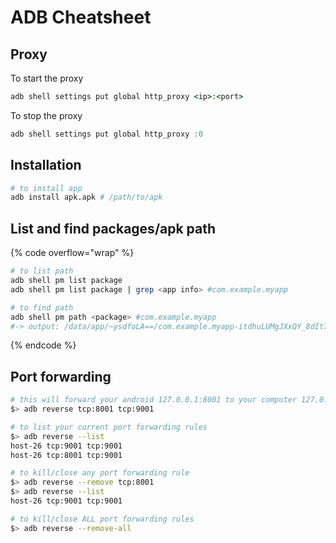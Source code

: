 # ADB Cheatsheet

## Proxy

To start the proxy

```ruby
adb shell settings put global http_proxy <ip>:<port>
```

To stop the proxy

```csharp
adb shell settings put global http_proxy :0 
```

## Installation

```bash
# to install app
adb install apk.apk # /path/to/apk
```

## List and find packages/apk path

{% code overflow="wrap" %}
```bash
# to list path
adb shell pm list package
adb shell pm list package | grep <app info> #com.example.myapp

# to find path
adb shell pm path <package> #com.example.myapp
#-> output: /data/app/~ysdfoLA==/com.example.myapp-itdhuLUMgJXxQY_8dIt7RA=/
```
{% endcode %}

## Port forwarding

```bash
# this will forward your android 127.0.0.1:8001 to your computer 127.0.0.1:9001
$> adb reverse tcp:8001 tcp:9001

# to list your current port forwarding rules
$> adb reverse --list
host-26 tcp:9001 tcp:9001
host-26 tcp:8001 tcp:9001

# to kill/close any port forwarding rule
$> adb reverse --remove tcp:8001
$> adb reverse --list
host-26 tcp:9001 tcp:9001

# to kill/close ALL port forwarding rules
$> adb reverse --remove-all
```
